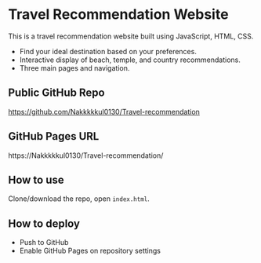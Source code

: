 # Travel Recommendation Website

This is a travel recommendation website built using JavaScript, HTML, CSS.  
- Find your ideal destination based on your preferences.
- Interactive display of beach, temple, and country recommendations.
- Three main pages and navigation.

## Public GitHub Repo
https://github.com/Nakkkkkul0130/Travel-recommendation

## GitHub Pages URL
https://Nakkkkkul0130/Travel-recommendation/

## How to use
Clone/download the repo, open `index.html`.

## How to deploy
- Push to GitHub
- Enable GitHub Pages on repository settings
